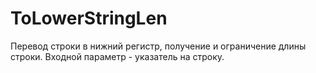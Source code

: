 # ToLowerStringLen
Перевод строки в нижний регистр, получение и ограничение длины строки. Входной параметр - указатель на строку. 
